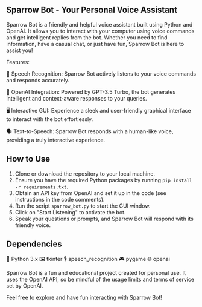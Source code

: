 ## Sparrow Bot - Your Personal Voice Assistant

Sparrow Bot is a friendly and helpful voice assistant built using Python and OpenAI. It allows you to interact with your computer using voice commands and get intelligent replies from the bot. Whether you need to find information, have a casual chat, or just have fun, Sparrow Bot is here to assist you!

Features:

🎤 Speech Recognition: Sparrow Bot actively listens to your voice commands and responds accurately.

🤝 OpenAI Integration: Powered by GPT-3.5 Turbo, the bot generates intelligent and context-aware responses to your queries.

🖥️ Interactive GUI: Experience a sleek and user-friendly graphical interface to interact with the bot effortlessly.

🗣️ Text-to-Speech: Sparrow Bot responds with a human-like voice, providing a truly interactive experience.


## How to Use

1. Clone or download the repository to your local machine.
2. Ensure you have the required Python packages by running `pip install -r requirements.txt`.
3. Obtain an API key from OpenAI and set it up in the code (see instructions in the code comments).
4. Run the script `sparrow_bot.py` to start the GUI window.
5. Click on "Start Listening" to activate the bot.
6. Speak your questions or prompts, and Sparrow Bot will respond with its friendly voice.

## Dependencies

🐍 Python 3.x
🖼️ tkinter
🎙️ speech_recognition
🎮 pygame
🌐 openai

Sparrow Bot is a fun and educational project created for personal use. It uses the OpenAI API, so be mindful of the usage limits and terms of service set by OpenAI.

Feel free to explore and have fun interacting with Sparrow Bot!
